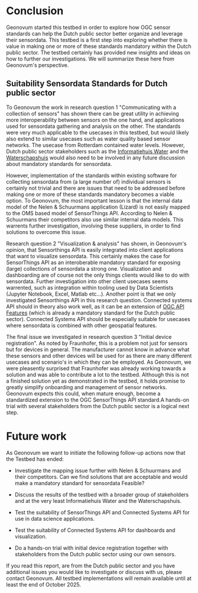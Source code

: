 # Conclusion
Geonovum started this testbed in order to explore how OGC sensor standards can help the Dutch public sector better organize and leverage their sensordata.
This testbed is a first step into exploring whether there is value in making one or more of these standards mandatory within the Dutch public sector.
The testbed certainly has provided new insights and ideas on how to further our investigations. We will summarize these here from Geonovum's perspective.

## Suitability Sensordata Standards for Dutch public sector
To Geonovum the work in research question 1 "Communicating with a collection of sensors" has shown there can be great utility in achieving more interoperability between sensors on the one hand, and applications used for sensordata gathering and analysis on the other. The standards were very much applicable to the usecases in this testbed, but would likely also extend to similar usecases such as water quality based sensor networks. The usecase from Rotterdam contained water levels. However, Dutch public sector stakeholders such as the [Informatiehuis Water](https://www.ihw.nl/) and the [Waterschapshuis](https://www.hetwaterschapshuis.nl/) would also need to be involved in any future discussion about mandatory standards for sensordata.

However, implementation of the standards within existing software for collecting sensordata from (a large number of) individual sensors is certainly not trivial and there are issues that need to be addressed before making one or more of these standards mandatory becomes a viable option. To Geonovum, the most important lesson is that the internal data model of the Nelen & Schuurmans application (Lizard) is not easily mapped to the OMS based model of SensorThings API. According to Nelen & Schuurmans their competitors also use similar internal data models. This warrents further investigation, involving these suppliers, in order to find solutions to overcome this issue.

Research question 2 "Visualization & analysis" has shown, in Geonovum's opinion, that Sensorthings API is easily integrated into client applications that want to visualize sensordata. This certainly makes the case for SensorThings API as an interoberable mandatory standard for exposing (large) collections of sensordata a strong one. Visualization and dashboarding are of course not the only things clients would like to do with sensordata. Further investigation into other client usecases seems warrented, such as integration within tooling used by Data Scientists (Jupyter Notebook, Excel, Matlab etc...). Another point is that we only investigated Sensorthings API in this research question. Connected systems API should in theory also work well, as it can be an extension of [OGC API Features](https://ogcapi.ogc.org/features/) (which is already a mandatory standard for the Dutch public sector). Connected Systems API should be especially suitable for usecases where sensordata is combined with other geospatial features.

The final issue we investigated in research question 3 "Initial device registration". As noted by Fraunhofer, this is a problem not just for sensors but for devices in general. The manufacturer cannot know in advance what these sensors and other devices will be used for as there are many different usecases and scenario's in which they can be employed. As Geonovum, we were pleasently surprised that Fraunhofer was already working towards a solution and was able to contribute a lot to the testbed. Although this is not a finished solution yet as demonstrated in the testbed, it holds promise to greatly simplify onboarding and management of sensor networks. Geonovum expects this could, when mature enough, become a standardized extension to the OGC SensorThings API standard.A hands-on trial with several stakeholders from the Dutch public sector is a logical next step.

# Future work
As Geonovum we want to initiate the following follow-up actions now that the Testbed has ended:

* Investigate the mapping issue further with Nelen & Schuurmans and their competitors. Can we find solutions that are acceptable and would make a mandatory standard for sensordata Feasible?

* Discuss the results of the testbed with a broader group of stakeholders and at the very least Informatiehuis Water and the Waterschapshuis.

* Test the suitability of SensorThings API and Connected Systems API for use in data science applications.

* Test the suitability of Connected Systems API for dashboards and visualization.

* Do a hands-on trial with initial device registration together with stakeholders from the Dutch public sector using our own sensors.

If you read this report, are from the Dutch public sector and you have additional issues you would like to investigate or discuss with us, please contact Geonovum. All testbed implementations will remain available until at least the end of October 2025. 
